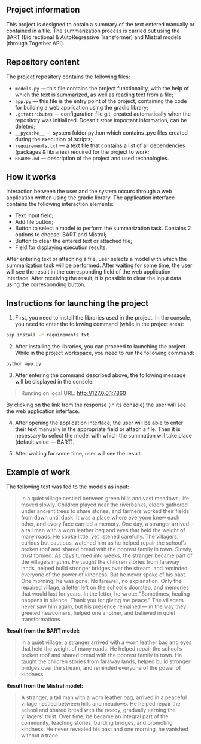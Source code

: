 ## Project information
This project is designed to obtain a summary of the text entered manually or contained in a file. The summarization process is carried out using the BART (Bidirectional & AutoRegressive Transformer) and Mistral models (through Together API).

## Repository content
The project repository contains the following files:
- `models.py` — this file contains the project functionality, with the help of which the text is summarized, as well as reading text from a file;
- `app.py` — this file is the entry point of the project, containing the code for building a web application using the gradio library;
- `.gitattributes` — configuration file git, created automatically when the repository was initialized. Doesn't store important information, can be deleted;
- `__pycache__` — system folder python which contains .pyc files created during the execution of scripts;
- `requirements.txt` — a text file that contains a list of all dependencies (packages & libraries) required for the project to work;
- `README.md` — description of the project and used technologies.

## How it works
Interaction between the user and the system occurs through a web application written using the gradio library. The application interface contains the following interaction elements:
- Text input field;
- Add file button;
- Button to select a model to perform the summarization task. Contains 2 options to choose: BART and Mistral;
- Button to clear the entered text or attached file;
- Field for displaying execution results.

After entering text or attaching a file, user selects a model with which the summarization task will be performed. After waiting for some time, the user will see the result in the corresponding field of the web application interface. After receiving the result, it is possible to clear the input data using the corresponding button.

## Instructions for launching the project

1. First, you need to install the libraries used in the project. In the console, you need to enter the following command (while in the project area):

```bash
pip install -r requirements.txt
```

2. After installing the libraries, you can proceed to launching the project. While in the project workspace, you need to run the following command:

```bash
python app.py
```

3. After entering the command described above, the following message will be displayed in the console:
> Running on local URL:  http://127.0.0.1:7860

By clicking on the link from the response (in its console) the user will see the web application interface.

4. After opening the application interface, the user will be able to enter their text manually in the appropriate field or attach a file. Then it is necessary to select the model with which the summation will take place (default value — BART).

5. After waiting for some time, user will see the result.

## Example of work
The following text was fed to the models as input:
> In a quiet village nestled between green hills and vast meadows, life moved slowly. Children played near the riverbanks, elders gathered under ancient trees to share
> stories, and farmers worked their fields from dawn until dusk. It was a place where everyone knew each other, and every face carried a memory.
> One day, a stranger arrived—a tall man with a worn leather bag and eyes that held the weight of many roads. He spoke little, yet listened carefully. The villagers, curious but cautious, watched him as he helped repair the school’s broken roof and shared bread with the poorest family in town. Slowly, trust formed.
> As days turned into weeks, the stranger became part of the village’s rhythm. He taught the children stories from faraway lands, helped build stronger bridges over the stream, and reminded everyone of the power of kindness. But he never spoke of his past.
> One morning, he was gone. No farewell, no explanation. Only the repaired village, a letter left on the school’s doorstep, and memories that would last for years. In the
> letter, he wrote:
> "Sometimes, healing happens in silence. Thank you for giving me peace."
> The villagers never saw him again, but his presence remained — in the way they greeted newcomers, helped one another, and believed in quiet transformations.

**Result from the BART model:**
>In a quiet village, a stranger arrived with a worn leather bag and eyes that held the weight of many roads. He helped repair the school’s broken roof and shared bread with
>the poorest family in town. He taught the children stories from faraway lands, helped build stronger bridges over the stream, and reminded everyone of the power of kindness.


**Result from the Mistral model:**
>A stranger, a tall man with a worn leather bag, arrived in a peaceful village nestled between hills and meadows. He helped repair the school and shared bread with the
>needy, gradually earning the villagers' trust. Over time, he became an integral part of the community, teaching stories, building bridges, and promoting kindness. He never
>revealed his past and one morning, he vanished without a trace.
